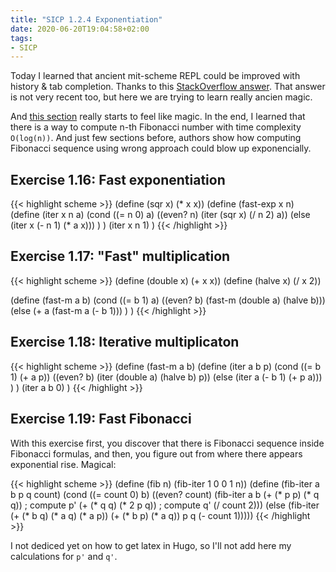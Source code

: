 ```yaml
---
title: "SICP 1.2.4 Exponentiation"
date: 2020-06-20T19:04:58+02:00
tags:
- SICP
---
```


Today I learned that ancient mit-scheme REPL could be improved with history & tab completion. Thanks to this [StackOverflow answer](https://stackoverflow.com/a/11916365/816449). That answer is not very recent too, but here we are trying to learn really ancien magic.

And [this section](https://mitpress.mit.edu/sites/default/files/sicp/full-text/book/book-Z-H-11.html#%_sec_1.2.4) really starts to feel like magic. In the end, I learned that there is a way to compute n-th Fibonacci number with time complexity `O(log(n))`. And just few sections before, authors show how computing Fibonacci sequence using wrong approach could blow up exponencially.

<!-- more -->

## Exercise 1.16: Fast exponentiation
{{< highlight scheme >}}
(define (sqr x) (* x x))
(define (fast-exp x n) 
    (define (iter x n a) 
       (cond
       ((= n 0) a)
       ((even? n) (iter (sqr x) (/ n 2) a))
       (else (iter x (- n 1) (* a x)))
       ) 
    )
    (iter x n 1)
)
{{< /highlight >}}


## Exercise 1.17: "Fast" multiplication

{{< highlight scheme >}}
(define (double x) (+ x x))
(define (halve x) (/ x 2))

(define (fast-m a b) 
    (cond ((= b 1) a)
        ((even? b) (fast-m (double a) (halve b)))
        (else (+ a (fast-m a (- b 1)))
    )
)
{{< /highlight >}}

## Exercise 1.18: Iterative multiplicaton

{{< highlight scheme >}}
(define (fast-m a b) 
    (define (iter a b p) 
       (cond
       ((= b 1) (+ a p))
       ((even? b) (iter (double a) (halve b) p))
       (else (iter a (- b 1) (+ p a)))
       ) 
    )
    (iter a b 0)
)
{{< /highlight >}}

## Exercise 1.19: Fast Fibonacci
With this exercise first, you discover that there is Fibonacci sequence inside Fibonacci formulas, and then, you figure out from where there appears exponential rise. Magical:

{{< highlight scheme >}}
(define (fib n)
  (fib-iter 1 0 0 1 n))
(define (fib-iter a b p q count)
  (cond ((= count 0) b)
        ((even? count)
         (fib-iter a
                   b
                   (+ (* p p) (* q q))   ; compute p'
                   (+ (* q q) (* 2 p q)) ; compute q'
                   (/ count 2)))
        (else (fib-iter (+ (* b q) (* a q) (* a p))
                        (+ (* b p) (* a q))
                        p
                        q
                        (- count 1)))))
{{< /highlight >}}

I not dediced yet on how to get latex in Hugo, so I'll not add here my calculations for `p'` and `q'`.
